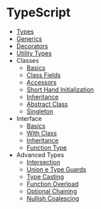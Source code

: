 # TypeScript

- [Types](docs/development/typescript/types.md)
- [Generics](docs/development/typescript/generics.md)
- [Decorators](docs/development/typescript/decorators.md)
- [Utility Types](docs/development/typescript/utility-types.md)
- Classes
  - [Basics](docs/development/typescript/classes/basics.md)
  - [Class Fields](docs/development/typescript/classes/class-fields)
  - [Accessors](docs/development/typescript/classes/acessors)
  - [Short Hand Initialization](docs/development/typescript/classes/short-hand-initialization)
  - [Inheritance](docs/development/typescript/classes/inheritance)
  - [Abstract Class](docs/development/typescript/classes/abstract-class)
  - [Singleton](docs/development/typescript/classes/singleton)
- Interface
  - [Basics](docs/development/typescript/interface/basics.md)
  - [With Class](docs/development/typescript/interface/with-class.md)
  - [Inheritance](docs/development/typescript/interface/inheritance.md)
  - [Function Type](docs/development/typescript/interface/function-type.md)
- Advanced Types
  - [Intersection](docs/development/typescript/advanced/intersection.md)
  - [Union e Type Guards](docs/development/typescript/advanced/union.md)
  - [Type Casting](docs/development/typescript/advanced/casting.md)
  - [Function Overload](docs/development/typescript/advanced/function-overload.md)
  - [Optional Chaining](docs/development/typescript/advanced/optional-chaining.md)
  - [Nullish Coalescing](docs/development/typescript/advanced/nullish-coalescing.md)
